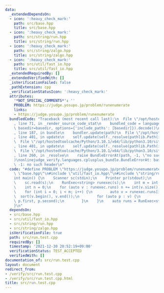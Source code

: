```yaml
---
data:
  _extendedDependsOn:
  - icon: ':heavy_check_mark:'
    path: src/base.hpp
    title: src/base.hpp
  - icon: ':heavy_check_mark:'
    path: src/string/run.hpp
    title: src/string/run.hpp
  - icon: ':heavy_check_mark:'
    path: src/string/zalgo.hpp
    title: src/string/zalgo.hpp
  - icon: ':heavy_check_mark:'
    path: src/util/fast_io.hpp
    title: src/util/fast_io.hpp
  _extendedRequiredBy: []
  _extendedVerifiedWith: []
  _isVerificationFailed: false
  _pathExtension: cpp
  _verificationStatusIcon: ':heavy_check_mark:'
  attributes:
    '*NOT_SPECIAL_COMMENTS*': ''
    PROBLEM: https://judge.yosupo.jp/problem/runenumerate
    links:
    - https://judge.yosupo.jp/problem/runenumerate
  bundledCode: "Traceback (most recent call last):\n  File \"/opt/hostedtoolcache/Python/3.10.1/x64/lib/python3.10/site-packages/onlinejudge_verify/documentation/build.py\"\
    , line 71, in _render_source_code_stat\n    bundled_code = language.bundle(stat.path,\
    \ basedir=basedir, options={'include_paths': [basedir]}).decode()\n  File \"/opt/hostedtoolcache/Python/3.10.1/x64/lib/python3.10/site-packages/onlinejudge_verify/languages/cplusplus.py\"\
    , line 187, in bundle\n    bundler.update(path)\n  File \"/opt/hostedtoolcache/Python/3.10.1/x64/lib/python3.10/site-packages/onlinejudge_verify/languages/cplusplus_bundle.py\"\
    , line 401, in update\n    self.update(self._resolve(pathlib.Path(included), included_from=path))\n\
    \  File \"/opt/hostedtoolcache/Python/3.10.1/x64/lib/python3.10/site-packages/onlinejudge_verify/languages/cplusplus_bundle.py\"\
    , line 401, in update\n    self.update(self._resolve(pathlib.Path(included), included_from=path))\n\
    \  File \"/opt/hostedtoolcache/Python/3.10.1/x64/lib/python3.10/site-packages/onlinejudge_verify/languages/cplusplus_bundle.py\"\
    , line 260, in _resolve\n    raise BundleErrorAt(path, -1, \"no such header\"\
    )\nonlinejudge_verify.languages.cplusplus_bundle.BundleErrorAt: base.hpp: line\
    \ -1: no such header\n"
  code: "#define PROBLEM \"https://judge.yosupo.jp/problem/runenumerate\"\n\n#include\
    \ \"base.hpp\"\n#include \"util/fast_io.hpp\"\n#include \"string/run.hpp\"\n\n\
    int main() {\n    Scanner sc(stdin);\n    Printer pr(stdout);\n    string s;\n\
    \    sc.read(s);\n    RunExec<string> runexec(s);\n    int m = int(runexec.runs.size());\n\
    \    int n = 0;\n    for (auto v : runexec.runs) n += int(v.size());\n\n    pr.writeln(n);\n\
    \    for (int i = 0; i < m; i++) {\n        auto v = runexec.runs[i];\n      \
    \  sort(v.begin(), v.end());\n        for (auto p : v) {\n            pr.writeln(i,\
    \ p.first, p.second);\n        }\n    }\n    auto runs = RunExec<string>(s);\n\
    }\n"
  dependsOn:
  - src/base.hpp
  - src/util/fast_io.hpp
  - src/string/run.hpp
  - src/string/zalgo.hpp
  isVerificationFile: true
  path: src/run.test.cpp
  requiredBy: []
  timestamp: '2021-12-30 20:52:19+09:00'
  verificationStatus: TEST_ACCEPTED
  verifiedWith: []
documentation_of: src/run.test.cpp
layout: document
redirect_from:
- /verify/src/run.test.cpp
- /verify/src/run.test.cpp.html
title: src/run.test.cpp
---
```

